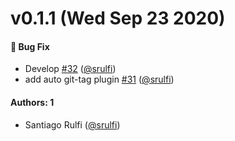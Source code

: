 # v0.1.1 (Wed Sep 23 2020)

#### 🐛 Bug Fix

- Develop [#32](https://github.com/srulfi/react-design-system/pull/32) ([@srulfi](https://github.com/srulfi))
- add auto git-tag plugin [#31](https://github.com/srulfi/react-design-system/pull/31) ([@srulfi](https://github.com/srulfi))

#### Authors: 1

- Santiago Rulfi ([@srulfi](https://github.com/srulfi))
